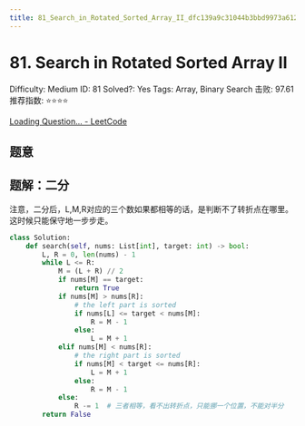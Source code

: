 ```yaml
---
title: 81_Search_in_Rotated_Sorted_Array_II_dfc139a9c31044b3bbd9973a61286ca5
---
```


# 81. Search in Rotated Sorted Array II

Difficulty: Medium
ID: 81
Solved?: Yes
Tags: Array, Binary Search
击败: 97.61
推荐指数: ⭐⭐⭐⭐

[Loading Question... - LeetCode](https://leetcode.com/problems/search-in-rotated-sorted-array-ii/)

## 题意

## 题解：二分

注意，二分后，L,M,R对应的三个数如果都相等的话，是判断不了转折点在哪里。这时候只能保守地一步步走。

```python
class Solution:
    def search(self, nums: List[int], target: int) -> bool:
        L, R = 0, len(nums) - 1
        while L <= R:
            M = (L + R) // 2
            if nums[M] == target:
                return True
            if nums[M] > nums[R]:
                # the left part is sorted
                if nums[L] <= target < nums[M]:
                    R = M - 1
                else:
                    L = M + 1
            elif nums[M] < nums[R]:
                # the right part is sorted
                if nums[M] < target <= nums[R]:
                    L = M + 1
                else:
                    R = M - 1
            else:
                R -= 1  # 三者相等，看不出转折点，只能挪一个位置，不能对半分
        return False
```